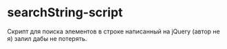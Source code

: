 # searchString-script
Скрипт для поиска элементов в строке написанный на jQuery (автор не я) залил дабы не потерять. 
